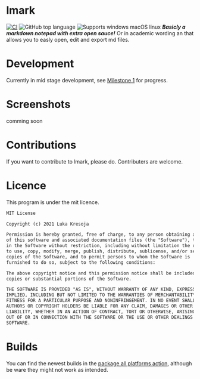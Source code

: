 # lmark
[![CI](https://github.com/LukeOnuke/lmark/actions/workflows/main.yml/badge.svg)](https://github.com/LukeOnuke/lmark/actions/workflows/main.yml) ![GitHub top language](https://img.shields.io/github/languages/top/LukeOnuke/lmark) ![Supports windows macOS linux](https://img.shields.io/badge/Supports-Win%20%7C%20MacOS%20%7C%20Linux-brightgreen)
***Basicly a markdown notepad with extra open sauce!*** Or in academic wording an that allows you to easly open, edit and export md files.

# Development
Currently in mid stage development, see [Milestone 1](https://github.com/LukeOnuke/lmark/projects/1) for progress.

# Screenshots
comming soon

# Contributions
If you want to contribute to lmark, please do. Contributers are welcome.

# Licence
This program is under the mit licence.


```txt
MIT License

Copyright (c) 2021 Luka Kresoja

Permission is hereby granted, free of charge, to any person obtaining a copy
of this software and associated documentation files (the "Software"), to deal
in the Software without restriction, including without limitation the rights
to use, copy, modify, merge, publish, distribute, sublicense, and/or sell
copies of the Software, and to permit persons to whom the Software is
furnished to do so, subject to the following conditions:

The above copyright notice and this permission notice shall be included in all
copies or substantial portions of the Software.

THE SOFTWARE IS PROVIDED "AS IS", WITHOUT WARRANTY OF ANY KIND, EXPRESS OR
IMPLIED, INCLUDING BUT NOT LIMITED TO THE WARRANTIES OF MERCHANTABILITY,
FITNESS FOR A PARTICULAR PURPOSE AND NONINFRINGEMENT. IN NO EVENT SHALL THE
AUTHORS OR COPYRIGHT HOLDERS BE LIABLE FOR ANY CLAIM, DAMAGES OR OTHER
LIABILITY, WHETHER IN AN ACTION OF CONTRACT, TORT OR OTHERWISE, ARISING FROM,
OUT OF OR IN CONNECTION WITH THE SOFTWARE OR THE USE OR OTHER DEALINGS IN THE
SOFTWARE.

```

# Builds
You can find the newest builds in the [package all platforms action](https://github.com/LukeOnuke/lmark/actions/workflows/main.yml), although be ware they might not work as intended.
